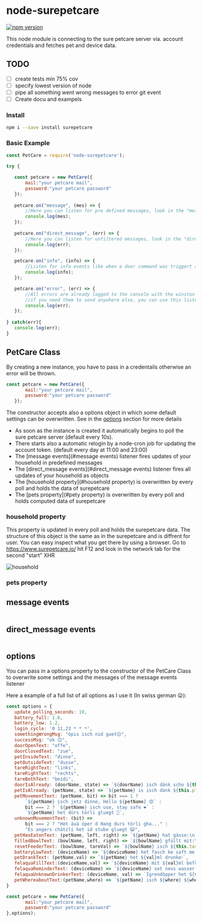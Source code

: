 # node-surepetcare
[![npm version](https://img.shields.io/npm/v/node-surepetcare.svg?style=flat-square)](https://www.npmjs.com/package/node-surepetcare)

This node module is connecting to the sure petcare server via. account credentials and fetches pet and device data. 

## TODO
 - [ ] create tests min 75% cov
 - [ ] specify lowest version of node
 - [ ] pipe all something went wrong messages to error git event
 - [ ] Create docu and exampels

 ### Install
 ```bash
npm i --save install surepetcare
 ```

 ### Basic Example

 ```js
const PetCare = require('node-surepetcare');

try {

    const petcare = new PetCare({
        mail:"your petcare mail",
        password:"your petcare password"
    });
    
    petcare.on("message", (mes) => {
        //Here you can listen for pre defined messages, look in the "message events" section for more details
        console.log(mes);
    });
    
    petcare.on("direct_message", (err) => {
        //Here you can listen for unfiltered messages, look in the "direct_message events" section for more details
        console.log(err);
    });

    petcare.on("info", (info) => {
        //Listen for info events like when a door command was triggert and so on
        console.log(info);
    });

    petcare.on("error", (err) => {
        //All errors are already logged to the console with the winston framework 
        //if you need them to send anywhere else, you can use this listener
        console.log(err);
    });
    
} catch(err){
    console.log(err);
}

 ```
 
 ## PetCare Class
 
 By creating a new instance, you have to pass in a credentails otherwise an error will be thrown.
 ```js
 const petcare = new PetCare({
        mail:"your petcare mail",
        password:"your petcare password"
    });
 ```
The constructor accepts also a options object in which some default settings can be overwritten.
See in the [options](#options) section for more details 
 
- As soon as the instance is created it automatically begins to poll the sure petcare server 
(default every 10s). 
- There starts also a automatic relogin by a node-cron job for updating the account token.
(default every day at 11:00 and 23:00)
- The [message events](#message events) listener fires updates of your household in predefined messages  
- The [direct_message events](#direct_message events) listener fires all updates of your household as objects
- The [household property](#household property) is overwritten by every poll and holds the data of surepetcare
- The [pets property](#pety property) is overwritten by every poll and holds computed data of surepetcare 
 
 
 ### household property
 This property is updated in every poll and holds the surepetcare data. The structure of this object is 
 the same as in the surepetcare and is diffrent for user. You can easy inspect what you get there by using a browser. 
 Go to https://www.surepetcare.io/ hit F12 and look in the network tab for the second "start" XHR
 
![household](https://user-images.githubusercontent.com/30302212/128848239-ac33927d-0f88-4d8d-8f02-a165a81bea2a.png)

 
 
 ### pets property
 
 
 ## message events
 
 ```js

 ```
 
  ## direct_message events
 
 ```js
 
 ```
 
 ## options
 
 You can pass in a options property to the constructor of the PetCare Class 
 to overwrite some settings and the messages of the message events listener
 
 Here a example of a full list of all options as I use it (In swiss german 😛):
 
 ```js
 const options = {
    update_polling_seconds: 10,
    battery_full: 1.6,
    battery_low: 1.2,
    login_cycle: '0 11,23 * * *',
    somethingWrongMsg: "öpis isch nid guet😑",
    successMsg: "ok 😊",
    doorOpenText: "offe",
    doorClosedText: "zue",
    petInsideText: "dinne",
    petOutsideText: "dusse",
    tareRightText: "links",
    tareRightText: "rechts",
    tareBothText: "beidi",
    doorIsAlready: (doorName, state) => `${doorName} isch dänk scho ${this.doorStates[state]}😝`,
    petIsAlready: (petName, state) => `${petName} is isch dänk ${this.placeNames[state]}🙄`,
    petMovementText: (petName, bit) => bit === 1 ? 
        `${petName} isch jetz dinne, Hello ${petName} 😍` :
        bit === 2 ? `${petName} isch use, stay safe ❤️` : 
        `${petName} het dürs törli gluegt 👀`,
    unknownMovementText: (bit) => 
        bit === 2 ? "Het äuä öper d Hang durs törli gha..." : 
        "Es angers chätzli het id stube gluegt 😺",
    petHasEatonText: (petName, left, right) => `${petName} hat gässe:\n ${left}g droche & ${right}g nass`,
    filledBowlText: (bowlName, left, right) => `${bowlName} gfüllt mit:\n ${left}g droche & ${right}g nass`, 
    resetFeederText: (bowlName, tareVal) => `${bowlName} isch ${this.tareText[tareVal]} zrüggsetzt`,
    batteryLowText: (deviceName) => `${deviceName} het fasch ke saft me 🙀`,
    petDrankText: (petName,val) => `${petName} het ${val}ml drunke💧`,
    felaquaFillText:(deviceName,val) => `${deviceName} mit ${val}ml befüllt`,
    felaquaReminderText: (deviceName) => `${deviceName} set neus wasser ha`,
    felaquaUnknownDrinkerText: (deviceName, val) => `Igrendöpper het ${val}ml drunke us ${deviceName}`,
    petWhereaboutText:(petName,where) => `${petName} isch ${where} ${where === "dinne" ? '😊': '🧐'}`
 } 
 
 const petcare = new PetCare({
        mail:"your petcare mail",
        password:"your petcare password"
 },options);
 
 
 ```
 
